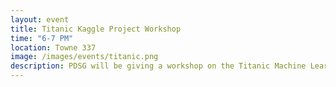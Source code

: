 ```yaml
---
layout: event
title: Titanic Kaggle Project Workshop 
time: "6-7 PM"
location: Towne 337 
image: /images/events/titanic.png
description: PDSG will be giving a workshop on the Titanic Machine Learning Kaggle project. Come join us to learn about how Python and Jupyter Notebook are integrated into marching learning project pipelines. It is suggested that people bring their laptops with Anaconda (https://www.continuum.io/downloads) installed. 
---
```




